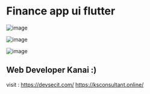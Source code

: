 # Finance app ui flutter 
![image](https://user-images.githubusercontent.com/70555095/149343073-82e36ca7-442c-44a3-985f-3b1a88cb6924.png)

![image](https://user-images.githubusercontent.com/70555095/149343118-bb4001bc-a161-42d9-9fd0-b142d1e74b56.png)

![image](https://user-images.githubusercontent.com/70555095/149343092-c021d83b-e1f5-4e43-8602-7f50c3475c91.png)
## Web Developer Kanai :)
visit : https://devsecit.com/ 
        https://ksconsultant.online/
